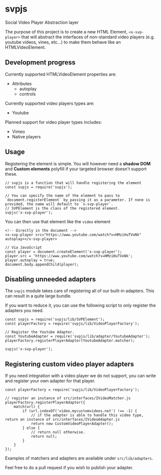 # svpjs
Social Video Player Abstraction layer

The purpose of this project is to create a new HTML Element, `<x-svp-player>` that will abstract the interfaces of non-standard video players (e.g. youtube videos, vines, etc...) to make them behave like an HTMLVideoElement.

## Development progress

Currently supported HTMLVideoElement properties are:

- Attributes
    - autoplay
    - controls

Currently supported video players types are:

- Youtube

Planned support for video player types includes:

- Vimeo
- Native players

## Usage

Registering the element is simple. You will however need a **shadow DOM** and **Custom elements** polyfill if your targeted browser doesn't support these.

```
// svpjs is a function that will handle registering the element
const svpjs = require('svpjs');

// You can specify the name of the element to pass to `document.registerElement` by passing it as a parameter. If none is provided, the name will default to `x-svp-player`.
// SVPElement is the class of the registered element.
svpjs('x-svp-player');
```

You can then use that element like the `video` element

```
<!-- Directly in the document -->
<x-svp-player src="https://www.youtube.com/watch?v=HMziHuTVoNk" autoplay></x-svp-player>
```

```
// Via JavaScript
const player = document.createElement('x-svp-player');
player.src = 'https://www.youtube.com/watch?v=HMziHuTVoNk';
player.autoplay = true;
document.body.appendChild(player);
```

## Disabling unneeded adapters

The `svpjs` module takes care of registering all of our built-in adapters. This can result in a quite large bundle.

If you want to reduce it, you can use the following script to only register the adapters you need.

```
const svpjs = require('svpjs/lib/SVPElement');
const playerFactory = require('svpjs/lib/VideoPlayerFactory');

// Register the Youtube Adapter.
const YoutubeAdapter = require('svpjs/lib/adapter/YoutubeAdapter');
playerFactory.registerPlayerAdapter(YoutubeAdapter.matcher);

svpjs('x-svp-player');
```

## Registering custom video player adapters

If you need integration with a video player we do not support, you can write and register your own adapter for that player.

```
const playerFactory = require('svpjs/lib/VideoPlayerFactory');

// register an instance of src/interfaces/IVideoMatcher.js
playerFactory.registerPlayerAdapter({
    match(url) {
        if (url.indexOf('video.mycustomvideos.net') !== -1) {
            // if the adapter is able to handle this video type, return an instance of src/interfaces/IVideoAdapter.js
            return new CustomVideoPlayerAdapter();
        } else {
            // return null otherwise.
            return null;
        }
    }
});
```

Examples of matchers and adapters are available under `src/lib/adapters`.

Feel free to do a pull request if you wish to publish your adapter.
